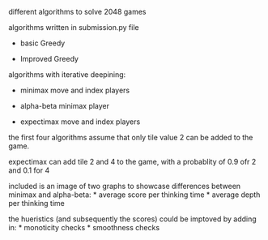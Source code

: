 different algorithms to solve 2048 games

algorithms written in submission.py file

* basic Greedy

* Improved Greedy

algorithms with iterative deepining:

* minimax move and index players

* alpha-beta minimax player

* expectimax move and index players

the first four algorithms assume that only tile value 2 can be added to the game.

expectimax can add tile 2 and 4 to the game, with a probablity of 0.9 ofr 2 and 0.1 for 4


included is an image of two graphs to showcase differences between minimax and alpha-beta: 
    * average score per thinking time 
    * average depth per thinking time

the hueristics (and subsequently the scores) could be imptoved by adding in:
      * monoticity checks
      * smoothness checks

